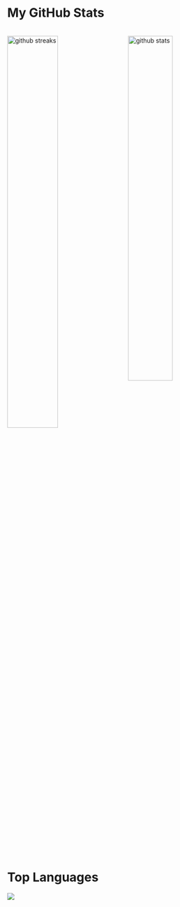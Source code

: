 <h1><b>My GitHub Stats</b></h1>
<br>
<img src="https://github-readme-stats.vercel.app/api?username=Rafterminador&show_icons=true&theme=gotham" alt="github stats" width="45%" align="right"/>
<img src="https://github-readme-streak-stats.herokuapp.com/?user=Rafterminador&theme=dark" width="48%" alt="github streaks">
<h1><b>Top Languages</b></h1>
 <img src="https://github-readme-stats.vercel.app/api/top-langs/?username=Rafterminador&layout=compact">
